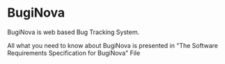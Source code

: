 # BugiNova
BugiNova is web based Bug Tracking System.

All what you need to know about BugiNova is presented in "The Software Requirements Specification for BugiNova" File
